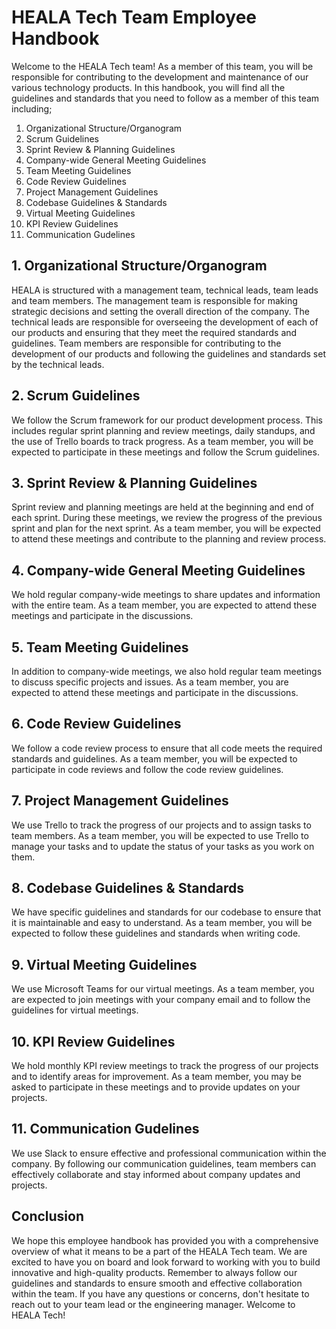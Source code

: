 # HEALA Tech Team Employee Handbook

Welcome to the HEALA Tech team! As a member of this team, you will be responsible for contributing to the development and maintenance of our various technology products. In this handbook, you will find all the guidelines and standards that you need to follow as a member of this team including; 

<ol>
    <li>Organizational Structure/Organogram</li>
    <li>Scrum Guidelines</li>
    <li>Sprint Review & Planning Guidelines</li>
    <li>Company-wide General Meeting Guidelines</li>
    <li>Team Meeting Guidelines</li>
    <li>Code Review Guidelines</li>
    <li>Project Management Guidelines</li>
    <li>Codebase Guidelines & Standards</li>
    <li>Virtual Meeting Guidelines</li>
    <li>KPI Review Guidelines</li>
    <li>Communication Gudelines</li>
</ol>


## 1. Organizational Structure/Organogram

HEALA is structured with a management team, technical leads, team leads and team members. The management team is responsible for making strategic decisions and setting the overall direction of the company. The technical leads are responsible for overseeing the development of each of our products and ensuring that they meet the required standards and guidelines. Team members are responsible for contributing to the development of our products and following the guidelines and standards set by the technical leads.


## 2. Scrum Guidelines

We follow the Scrum framework for our product development process. This includes regular sprint planning and review meetings, daily standups, and the use of Trello boards to track progress. As a team member, you will be expected to participate in these meetings and follow the Scrum guidelines.

## 3. Sprint Review & Planning Guidelines

Sprint review and planning meetings are held at the beginning and end of each sprint. During these meetings, we review the progress of the previous sprint and plan for the next sprint. As a team member, you will be expected to attend these meetings and contribute to the planning and review process.

## 4. Company-wide General Meeting Guidelines

We hold regular company-wide meetings to share updates and information with the entire team. As a team member, you are expected to attend these meetings and participate in the discussions.

## 5. Team Meeting Guidelines

In addition to company-wide meetings, we also hold regular team meetings to discuss specific projects and issues. As a team member, you are expected to attend these meetings and participate in the discussions.

## 6. Code Review Guidelines

We follow a code review process to ensure that all code meets the required standards and guidelines. As a team member, you will be expected to participate in code reviews and follow the code review guidelines.

## 7. Project Management Guidelines

We use Trello to track the progress of our projects and to assign tasks to team members. As a team member, you will be expected to use Trello to manage your tasks and to update the status of your tasks as you work on them.

## 8. Codebase Guidelines & Standards

We have specific guidelines and standards for our codebase to ensure that it is maintainable and easy to understand. As a team member, you will be expected to follow these guidelines and standards when writing code.

## 9. Virtual Meeting Guidelines

We use Microsoft Teams for our virtual meetings. As a team member, you are expected to join meetings with your company email and to follow the guidelines for virtual meetings.

## 10. KPI Review Guidelines

We hold monthly KPI review meetings to track the progress of our projects and to identify areas for improvement. As a team member, you may be asked to participate in these meetings and to provide updates on your projects.

## 11. Communication Gudelines

We use Slack to ensure effective and professional communication within the company. By following our communication guidelines, team members can effectively collaborate and stay informed about company updates and projects.

## Conclusion

We hope this employee handbook has provided you with a comprehensive overview of what it means to be a part of the HEALA Tech team. We are excited to have you on board and look forward to working with you to build innovative and high-quality products. Remember to always follow our guidelines and standards to ensure smooth and effective collaboration within the team. If you have any questions or concerns, don't hesitate to reach out to your team lead or the engineering manager. Welcome to HEALA Tech!
